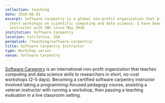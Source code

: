 ```yaml
---
collection: teaching
date: 2016-06-01
excerpt: Software Carpentry is a global non-profit organization that provides free,
  short workshops on scientific computing and data science. I have been a certified
  instructor with SWC since May 2016.
institution: Software Carpentry
location: California, USA
permalink: /teaching/software-carpentry/
title: Software Carpentry Instructor
type: Workshop series
venue: Software Carpentry
---
```


[Software Carpentry](https://software-carpentry.org) is an international non-profit organization that teaches computing and data science skills to researchers in short, no-cost workshops (2-5 days). Becoming a certified software carpentry instructor involved taking a programming-focused pedagogy course, assisting a veteran instructor with running a workshop, then passing a teaching evaluation in a live classroom setting.